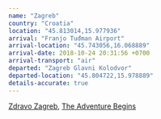 ```yaml
---
name: "Zagreb"
country: "Croatia"
location: "45.813014,15.977936"
arrival: "Franjo Tuđman Airport"
arrival-location: "45.743056,16.068889"
arrival-date: 2018-10-24 20:31:56 +0700
arrival-transport: "air"
departed: "Zagreb Glavni Kolodvor"
departed-location: "45.804722,15.978889"
details-accurate: true
---
```

[Zdravo Zagreb](/zdravo-zagreb/),
[The Adventure Begins](/the-adventure-begins/)